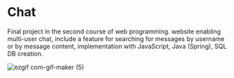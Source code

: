 # Chat
Final project in the second course of web programming.
website enabling multi-user chat, include a feature for searching for messages by username or by message content, implementation with JavaScript, Java (Spring), SQL DB creation.

![ezgif com-gif-maker (5)](https://user-images.githubusercontent.com/74188589/136429287-db5b491d-adff-47db-bce1-b5221940d1fa.gif)

